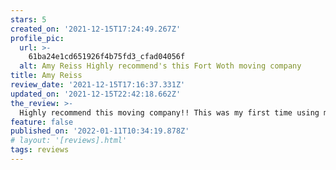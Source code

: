 ```yaml
---
stars: 5
created_on: '2021-12-15T17:24:49.267Z'
profile_pic:
  url: >-
    61ba24e1cd651926f4b75fd3_cfad04056f
  alt: Amy Reiss Highly recommend's this Fort Woth moving company
title: Amy Reiss
review_date: '2021-12-15T17:16:37.331Z'
updated_on: '2021-12-15T22:42:18.662Z'
the_review: >-
  Highly recommend this moving company!! This was my first time using movers and they hit it out of the park! Very friendly, quick, and efficient! Made my move super easy! :)
feature: false
published_on: '2022-01-11T10:34:19.878Z'
# layout: '[reviews].html'
tags: reviews
---
```



